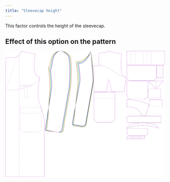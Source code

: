 ```yaml
---
title: "Sleevecap height"
---
```


This factor controls the height of the sleevecap.

## Effect of this option on the pattern

![This image shows the effect of this option by superimposing several variants that have a different value for this option](carlton_sleevecapheight_sample.svg "Effect of this option on the pattern")
